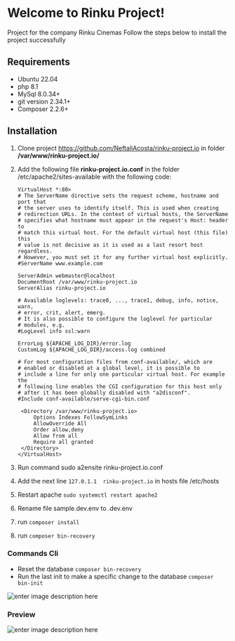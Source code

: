# Welcome to Rinku Project!

Project for the company Rinku Cinemas
Follow the steps below to install the project successfully

## Requirements

- Ubuntu 22.04
- php 8.1
- MySql 8.0.34+
- git version 2.34.1+
- Composer 2.2.6+

## Installation
1. Clone project https://github.com/NeftaliAcosta/rinku-project.io in folder **/var/www/rinku-project.io/**
2. Add the following file **rinku-project.io.conf** in the folder /etc/apache2/sites-available with the following code:

       VirtualHost *:80>  
       # The ServerName directive sets the request scheme, hostname and port that  
       # the server uses to identify itself. This is used when creating  
       # redirection URLs. In the context of virtual hosts, the ServerName  
       # specifies what hostname must appear in the request's Host: header to  
       # match this virtual host. For the default virtual host (this file) this  
       # value is not decisive as it is used as a last resort host regardless.  
       # However, you must set it for any further virtual host explicitly.  
       #ServerName www.example.com  

       ServerAdmin webmaster@localhost  
       DocumentRoot /var/www/rinku-project.io  
       ServerAlias rinku-project.io  
     
       # Available loglevels: trace8, ..., trace1, debug, info, notice, warn,  
       # error, crit, alert, emerg.  
       # It is also possible to configure the loglevel for particular  
       # modules, e.g.  
       #LogLevel info ssl:warn  
         
       ErrorLog ${APACHE_LOG_DIR}/error.log  
       CustomLog ${APACHE_LOG_DIR}/access.log combined  
         
       # For most configuration files from conf-available/, which are  
       # enabled or disabled at a global level, it is possible to  
       # include a line for only one particular virtual host. For example the  
       # following line enables the CGI configuration for this host only  
       # after it has been globally disabled with "a2disconf".  
       #Include conf-available/serve-cgi-bin.conf  
     
   	    <Directory /var/www/rinku-project.io>  
   		    Options Indexes FollowSymLinks  
   		    AllowOverride All  
   		    Order allow,deny  
   		    Allow from all  
   		    Require all granted  
   	    </Directory>  
       </VirtualHost>

3. Run command sudo a2ensite rinku-project.io.conf
4. Add  the next line  `127.0.1.1  rinku-project.io` in hosts file /etc/hosts
5. Restart apache `sudo systemctl restart apache2`
6. Rename file sample.dev.env to .dev.env
7. run `composer install`
8. run `composer bin-recovery`

### Commands Cli
- Reset the database `composer bin-recovery`
- Run the last init to make a specific change to the database `composer bin-init`

![enter image description here](https://i.ibb.co/gMZ2fqg/client-rinku.png)

### Preview
![enter image description here](https://i.ibb.co/zNGCzGR/rinku-preview.png)
